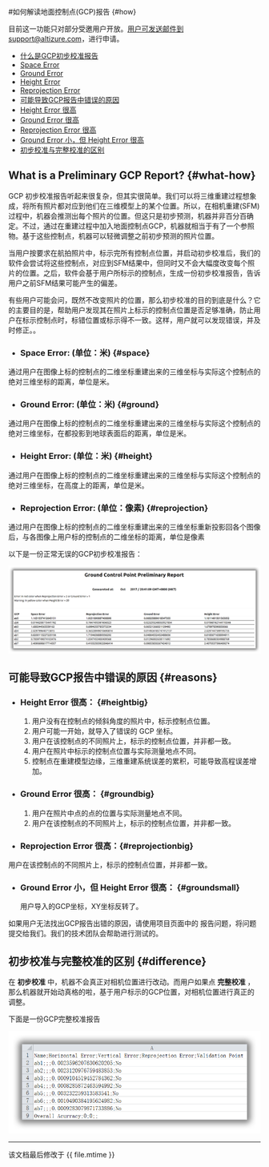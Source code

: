 #如何解读地面控制点(GCP)报告 {#how}

目前这一功能只对部分受邀用户开放。用户可发送邮件到support@altizure.com，进行申请。

* [什么是GCP初步校准报告](#what-how)
 * [Space Error](#space)
 * [Ground Error](#ground)
 * [Height Error](#height)
 * [Reprojection Error](#reprojection)
* [可能导致GCP报告中错误的原因](#reasons)
 * [Height Error 很高](#heightbig)
 * [Ground Error 很高](#groundbig)
 * [Reprojection Error 很高](#reprojectionbig)
 * [Ground Error 小，但 Height Error 很高](#groundsmall)
* [初步校准与完整校准的区别](#difference)


## What is a Preliminary GCP Report? {#what-how}

GCP 初步校准报告听起来很复杂，但其实很简单。我们可以将三维重建过程想象成，将所有照片都对应到他们在三维模型上的某个位置。所以，在相机重建(SFM)过程中，机器会推测出每个照片的位置。但这只是初步预测，机器并非百分百确定。不过，通过在重建过程中加入地面控制点GCP，机器就相当于有了一个参照物。基于这些控制点，机器可以轻微调整之前初步预测的照片位置。

当用户按要求在航拍照片中，标示完所有控制点位置，并启动初步校准后，我们的软件会尝试将这些控制点，对应到SFM结果中，但同时又不会大幅度改变每个照片的位置。之后，软件会基于用户所标示的控制点，生成一份初步校准报告，告诉用户之前SFM结果可能产生的偏差。

有些用户可能会问，既然不改变照片的位置，那么初步校准的目的到底是什么？它的主要目的是，帮助用户发现其在照片上标示的控制点位置是否足够准确，防止用户在标示控制点时，标错位置或标示得不一致。这样，用户就可以发现错误，并及时修正。。

* ### Space Error: \(单位：米\) {#space}
通过用户在图像上标的控制点的二维坐标重建出来的三维坐标与实际这个控制点的绝对三维坐标的距离，单位是米。

* ### Ground Error: \(单位：米\) {#ground}
通过用户在图像上标的控制点的二维坐标重建出来的三维坐标与实际这个控制点的绝对三维坐标，在都投影到地球表面后的距离，单位是米。

* ### Height Error: \(单位：米\) {#height}
通过用户在图像上标的控制点的二维坐标重建出来的三维坐标与实际这个控制点的绝对三维坐标，在高度上的距离，单位是米。

* ### Reprojection Error: \(单位：像素\) {#reprojection}
通过用户在图像上标的控制点的二维坐标重建出来的三维坐标重新投影回各个图像后，与各图像上用户标的控制点的二维坐标的距离，单位是像素

以下是一份正常无误的GCP初步校准报告：

![](/assets/gcp-preliminary-report.png)

## 可能导致GCP报告中错误的原因 {#reasons}

* ### Height Error 很高： {#heightbig}

  1. 用户没有在控制点的倾斜角度的照片中，标示控制点位置。
  2. 用户可能一开始，就导入了错误的 GCP 坐标。
  3. 用户在该控制点的不同照片上，标示的控制点位置，并非都一致。
  4. 用户在照片中标示的控制点位置与实际测量地点不同。
  5. 控制点在重建模型边缘，三维重建系统误差的累积，可能导致高程误差增加。

* ### Ground Error 很高： {#groundbig}

  1. 用户在照片中点的点的位置与实际测量地点不同。
  2. 用户在该控制点的不同照片上，标示的控制点位置，并非都一致。

* ### Reprojection Error 很高：{#reprojectionbig}

 用户在该控制点的不同照片上，标示的控制点位置，并非都一致。

* ### Ground Error 小，但 Height Error 很高： {#groundsmall}

  用户导入的GCP坐标，XY坐标反转了。

如果用户无法找出GCP报告出错的原因，请使用项目页面中的 报告问题，将问题提交给我们。我们的技术团队会帮助进行测试的。

## 初步校准与完整校准的区别 {#difference}

在 **初步校准** 中，机器不会真正对相机位置进行改动。而用户如果点 **完整校准** ，那么机器就开始动真格的啦，基于用户标示的GCP位置，对相机位置进行真正的调整。

下面是一份GCP完整校准报告

![](/assets/gcp-complete-calibration.png)


---

该文档最后修改于 {{ file.mtime }}